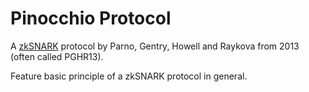# Pinocchio Protocol

A [zkSNARK](./zkSNARK) protocol by Parno, Gentry, Howell and Raykova from 2013 (often called PGHR13).

Feature basic principle of a zkSNARK protocol in general.
